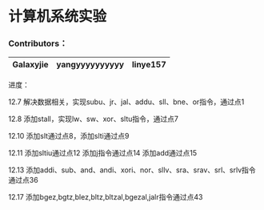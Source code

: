 # 计算机系统实验

### **Contributors：**

| Galaxyjie | yangyyyyyyyyyy | linye157 |
| --------- | -------------- | -------- |

进度：

12.7 解决数据相关，实现subu、jr、jal、addu、sll、bne、or指令，通过点1

12.8 添加stall，实现lw、sw、xor、sltu指令，通过点7

12.10 添加slt通过点8，添加slti通过点9

12.11 添加sltiu通过点12 添加j指令通过点14 添加add通过点15

12.13 添加addi、sub、and、andi、xori、nor、sllv、sra、srav、srl、srlv指令通过点36

12.17 添加bgez,bgtz,blez,bltz,bltzal,bgezal,jalr指令通过点43
